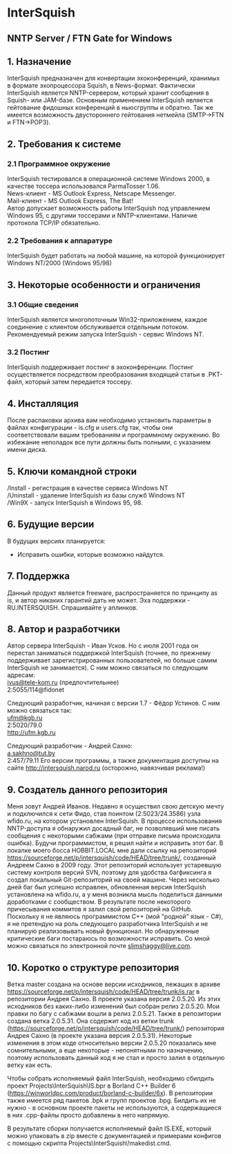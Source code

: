 # InterSquish
## NNTP Server / FTN Gate for Windows
## 1. Назначение
InterSquish предназначен для конвертации эхоконференций, хранимых в формате эхопроцессора Squish, в News-формат. Фактически InterSquish является NNTP-сервером, который хранит сообщения в Squish- или JAM-базе. Основным применением InterSquish является гейтование фидошных конференций в ньюсгруппы и обратно. Так же имеется возможность двустороннего гейтования нетмейла (SMTP->FTN и FTN->POP3).

## 2. Требования к системе
### 2.1 Программное окружение
InterSquish тестировался в операционной системе Windows 2000, в качестве тоссера использовался ParmaTosser 1.06.\
News-клиент - MS Outlook Express, Netscape Messenger.\
Mail-клиент - MS Outlook Express, The Bat!\
Автор допускает возможность работы InterSquish под управлением Windows 95, с другими тоссерами и NNTP-клиентами. Наличие протокола TCP/IP обязательно.

### 2.2 Требования к аппаратуре
InterSquish будет работать на любой машине, на которой функционирует Windows NT/2000 (Windows 95/98)

## 3. Некоторые особенности и ограничения
### 3.1 Общие сведения
InterSquish является многопоточным Win32-приложением, каждое соединение с клиентом обслуживается отдельным потоком. Рекомендуемый режим запуска InterSquish - сервис Windows NT.

### 3.2 Постинг
InterSquish поддерживает постинг в эхоконференции. Постинг осуществляется посредством преобразования входящей статьи в .PKT-файл, который затем передается тоссеру.

## 4. Инсталляция
После распаковки архива вам необходимо установить параметры в файлах конфигурации - is.cfg и users.cfg так, чтобы они соответствовали вашим требованиям и программному окружению. Во избежание неполадок все пути должны быть полными, с указанием имени диска.

## 5. Ключи командной строки
/Install - регистрация в качестве сервиса Windows NT\
/Uninstall - удаление InterSquish из базы служб Windows NT\
/Win9X - запуск InterSquish в Windows 95, 98.

## 6. Будущие версии
В будущих версиях планируется:
* Исправить ошибки, которые возможно найдутся.

## 7. Поддержка
Данный продукт является freeware, распространяется по принципу as is, и автор никаких гарантий дать не может. Эха поддержки - RU.INTERSQUISH. Спрашивайте у аплинков.

## 8. Автор и разработчики
Автор сервера InterSquish - Иван Усков. Но с июля 2001 года он перестал заниматься поддержкой InterSquish (точнее, по прежнему поддерживает зарегистрированных пользователей, но больше самим InterSquish не занимается). С ним можно связаться по следующим адресам:\
ivus@tele-kom.ru (предпочтительнее)\
2:5055/114@fidonet

Следующий разработчик, начиная с версии 1.7 - Фёдор Устинов. С ним можно связаться так:\
ufm@kgb.ru\
2:5020/79.0\
http://ufm.kgb.ru

Следующий разработчик - Андрей Сахно:\
a.sakhno@tut.by\
2:457/79.11
Его версии программы, а также документация доступны на сайте http://intersquish.narod.ru (осторожно, навязчивая реклама!)

## 9. Создатель данного репозитория
Меня зовут Андрей Иванов. Недавно я осуществил свою детскую мечту и подключился к сети Фидо, став поинтом (2:5023/24.3586) узла wfido.ru, на котором установлен InterSquish. В процессе использования NNTP-доступа я обнаружил досадный баг, не позволявший мне писать сообщения с некоторыми сабжами (при отправке письма происходила ошибка). Будучи программистом, я решил найти и исправить этот баг. В локалке моего босса HOBBIT.LOCAL мне дали ссылку на репозиторий https://sourceforge.net/p/intersquish/code/HEAD/tree/trunk/, созданный Андреем Сахно в 2009 году. Этот репозиторий использует устаревшую систему контроля версий SVN, поэтому для удобства багфиксинга я создал локальный Git-репозиторий на своей машине. Через несколько дней баг был успешно исправлен, обновленная версия InterSquish установлена на wfido.ru, а у меня возникла мысль поделиться данными доработками с сообществом. В результате после некоторого причесывания коммитов я залил свой репозиторий на GitHub.
Поскольку я не являюсь программистом C++ (мой "родной" язык - C#), я не претендую на роль следующего разработчика InterSquish и не планирую реализовывать новый функционал. Но обнаруженные критические баги постараюсь по возможности исправить. Со мной можно связаться по электронной почте slimshaggy@live.com.

## 10. Коротко о структуре репозитория
Ветка master создана на основе версии исходников, лежащих в архиве https://sourceforge.net/p/intersquish/code/HEAD/tree/trunk/is.rar в репозитории Андрея Сахно. В проекте указана версия 2.0.5.20. Из этих исходников без каких-либо изменений был собран релиз 2.0.5.20. Мои правки по багу с сабжами вошли в релиз 2.0.5.21.
Также в репозитории создана ветка 2.0.5.31. Она содержит код из ветки trunk (https://sourceforge.net/p/intersquish/code/HEAD/tree/trunk/) репозитория Андрея Сахно (в проекте указана версия 2.0.5.31). Некоторые изменения в этом коде относительно версии 2.0.5.20 показались мне сомнительными, а еще некоторые - непонятными по назначению, поэтому использовать данный код я не стал и просто залил в отдельную ветку как есть.

Чтобы собрать исполняемый файл InterSquish, необходимо сбилдить проект Projects\InterSquish\IS.bpr в Borland C++ Builder 6 (https://winworldpc.com/product/borland-c-builder/6x). В репозитории также имеется ряд пакетов .bpk и групп проектов .bpg. Билдить их не нужно - в основном проекте пакеты не используются, а содержащиеся в них .cpp-файлы просто добавлены в него напрямую.

В результате сборки получается исполняемый файл IS.EXE, который можно упаковать в zip вместе с документацией и примерами конфигов с помощью скрипта Projects\InterSquish\\!makedist.cmd.
